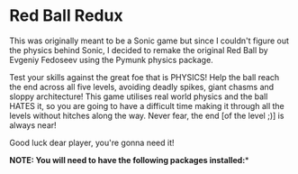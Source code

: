 # Red Ball Redux
This was originally meant to be a Sonic game but since I couldn't figure out the physics behind Sonic, I decided to remake the original Red Ball by Evgeniy Fedoseev using the Pymunk physics package.

Test your skills against the great foe that is PHYSICS! Help the ball reach the end across all five levels, avoiding deadly spikes, giant chasms and sloppy architecture! This game utilises real world physics and the ball HATES it, so you are going to have a difficult time making it through all the levels without hitches along the way. Never fear, the end [of the level ;)] is always near!

Good luck dear player, you're gonna need it!

**NOTE: You will need to have the following packages installed:***